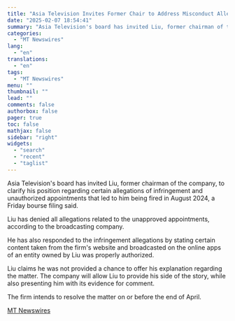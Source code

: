 ```yaml
---
title: "Asia Television Invites Former Chair to Address Misconduct Allegations"
date: "2025-02-07 18:54:41"
summary: "Asia Television's board has invited Liu, former chairman of the company, to clarify his position regarding certain allegations of infringement and unauthorized appointments that led to him being fired in August 2024, a Friday bourse filing said. Liu has denied all allegations related to the unapproved appointments, according to the..."
categories:
  - "MT Newswires"
lang:
  - "en"
translations:
  - "en"
tags:
  - "MT Newswires"
menu: ""
thumbnail: ""
lead: ""
comments: false
authorbox: false
pager: true
toc: false
mathjax: false
sidebar: "right"
widgets:
  - "search"
  - "recent"
  - "taglist"
---
```


Asia Television's board has invited Liu, former chairman of the company, to clarify his position regarding certain allegations of infringement and unauthorized appointments that led to him being fired in August 2024, a Friday bourse filing said.

Liu has denied all allegations related to the unapproved appointments, according to the broadcasting company.

He has also responded to the infringement allegations by stating certain content taken from the firm's website and broadcasted on the online apps of an entity owned by Liu was properly authorized.

Liu claims he was not provided a chance to offer his explanation regarding the matter. The company will allow Liu to provide his side of the story, while also presenting him with its evidence for comment.

The firm intends to resolve the matter on or before the end of April.

[MT Newswires](https://www.tradingview.com/news/mtnewswires.com:20250207:G2465113:0/)
